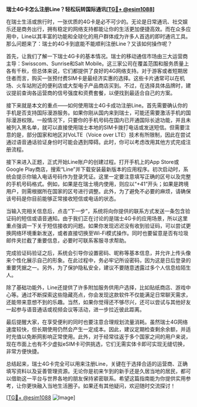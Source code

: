 **瑞士4G卡怎么注册Line？轻松玩转国际通讯[[TG💪+ @esim1088](https://t.me/s/esim1088)]**

在瑞士生活或旅行时，一张优质的4G卡是必不可少的。无论是日常通讯、社交娱乐还是商务出行，拥有稳定的网络支持都能让你的生活更加便捷高效。而在众多应用中，Line以其丰富的功能和全球化的用户群体成为许多人首选的即时通讯工具。那么问题来了：瑞士的4G卡到底能不能顺利注册Line？又该如何操作呢？

首先，让我们了解一下瑞士4G卡的基本情况。瑞士的移动通信市场由三大运营商主导：Swisscom、Sunrise和Salt Mobile。这三家公司在覆盖范围和服务质量上各有千秋，但总体来说，它们都提供了良好的4G网络支持。对于游客或者短期居住者而言，购买一张预付费SIM卡是最经济实惠的选择。这些卡片通常可以在机场、火车站附近的便利店或大型电子产品商店买到。不过，在选择具体品牌时，建议提前查询各运营商的信号强度和资费套餐，以便找到最适合自己的方案。

接下来就是本文的重点——如何使用瑞士4G卡成功注册Line。首先需要确认你的手机是否支持国际漫游服务。如果你刚从国内来到瑞士，可能还需要激活手机的国际漫游权限。一般情况下，只要你的手机号码在国内已开通国际长途功能，并且未被列入黑名单，就可以直接使用瑞士本地的SIM卡拨打电话或发送短信。但需要注意的是，部分国家和地区对VoLTE（Voice over LTE）技术有所限制，因此在尝试通过语音通话验证身份时可能会遇到障碍。此时，你可以考虑改用其他方式完成注册流程。

接下来进入正题，正式开始Line账户的创建过程。打开手机上的App Store或Google Play商店，搜索“Line”并下载安装最新版本的应用程序。初次启动时，系统会提示你输入电话号码作为登录凭证。这里一定要注意填写正确的区号以及完整的手机号码格式。例如，如果是在瑞士境内使用，则应以“+41”开头；如果是跨境用户，则需根据所在国家的区号进行调整。此外，为了避免不必要的麻烦，请确保该号码是你目前能够正常接收短信或电话的状态。

当输入完相关信息后，点击“下一步”，系统将向你提供的联系方式发送一条包含验证码的短信或语音通知。由于我们正在讨论的是瑞士4G卡的应用场景，所以这里重点强调一下关于短信接收的问题。如果你发现迟迟没有收到验证码，可以尝试更换网络环境重新发送，或者直接切换至Wi-Fi模式操作。同时也要留意是否有垃圾邮件夹拦截了重要信息，必要时可联系客服寻求帮助。

完成验证码验证之后，系统会引导你设置密码、昵称等基本信息，并允许上传头像来个性化展示自己的形象。在此过程中，务必牢记所设密码，因为这是日后登录的重要凭据之一。另外，为了保护隐私安全，建议不要随意透露过多个人信息给陌生人。

除了基础功能外，Line还提供了许多附加服务供用户选择，比如贴纸商店、游戏中心等。通过不断探索这些隐藏亮点，你会发现这款软件不仅能满足日常聊天需求，还能带来意想不到的乐趣。当然，如果你觉得还不够尽兴，还可以尝试与其他好友一起参与语音通话或视频会议等活动，进一步拉近彼此距离。

最后提醒大家，在享受便利的同时也要注意合理规划流量消耗。虽然瑞士4G网络速度较快，但长期使用仍然会产生一定成本。因此，建议定期检查剩余余额，并适时充值以免断网影响正常使用。此外，对于经常往返于多个国家之间的用户来说，现在市面上也有不少虚拟eSIM卡可供挑选，它们无需实体卡即可实现无缝切换，非常方便快捷。

总结起来，瑞士4G卡完全可以用来注册Line，关键在于选择合适的运营商、正确填写资料以及妥善管理资源。无论你是初来乍到的新手还是久居当地的居民，都可以借助这一平台与世界各地的朋友保持紧密联系。希望这篇指南能为你提供实用参考，让你更快融入当地生活圈子。如果还有其他疑问，欢迎随时交流探讨！

[[TG💪+ @esim1088](https://t.me/s/esim1088) ![Image](https://i.postimg.cc/4NQfJmqS/Snipaste-2025-05-13-00-14-12.png)]